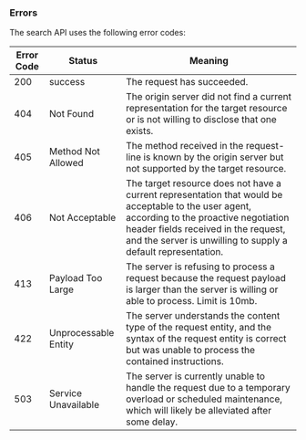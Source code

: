 ### Errors

The search API uses the following error codes:

Error Code | Status | Meaning
---------- | ------ | -------
200 | success | The request has succeeded.
404 | Not Found | The origin server did not find a current representation for the target resource or is not willing to disclose that one exists.
405 | Method Not Allowed | The method received in the request-line is known by the origin server but not supported by the target resource.
406 | Not Acceptable | The target resource does not have a current representation that would be acceptable to the user agent, according to the proactive negotiation header fields received in the request, and the server is unwilling to supply a default representation.
413 | Payload Too Large | The server is refusing to process a request because the request payload is larger than the server is willing or able to process. Limit is 10mb.
422 | Unprocessable Entity | The server understands the content type of the request entity, and the syntax of the request entity is correct but was unable to process the contained instructions.
503 | Service Unavailable | The server is currently unable to handle the request due to a temporary overload or scheduled maintenance, which will likely be alleviated after some delay.
